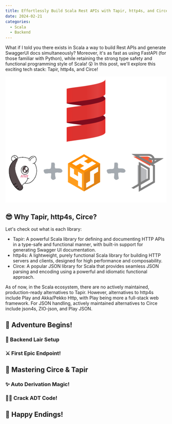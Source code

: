 ```yaml
---
title: Effortlessly Build Scala Rest APIs with Tapir, http4s, and Circe!
date: 2024-02-21
categories:
  - Scala
  - Backend
---
```


What if I told you there exists in Scala a way to build Rest APIs and generate SwaggerUI docs simultaneously? Moreover, it's as fast as using FastAPI (for those familiar with Python), while retaining the strong type safety and functional programming style of Scala! 😲 In this post, we'll explore this exciting tech stack: Tapir, http4s, and Circe!

<!-- more -->

![Tech stack](assets/image.png)

## 😎 Why Tapir, http4s, Circe?

Let's check out what is each library:

- Tapir: A powerful Scala library for defining and documenting HTTP APIs in a type-safe and functional manner, with built-in support for generating Swagger UI documentation.
- http4s: A lightweight, purely functional Scala library for building HTTP servers and clients, designed for high performance and composability.
- Circe: A popular JSON library for Scala that provides seamless JSON parsing and encoding using a powerful and idiomatic functional approach.

As of now, in the Scala ecosystem, there are no actively maintained, production-ready alternatives to Tapir. However, alternatives to http4s include Play and Akka/Pekko Http, with Play being more a full-stack web framework. For JSON handling, actively maintained alternatives to Circe include json4s, ZIO-json, and Play JSON.

## 🚀 Adventure Begins!

### 🏰 Backend Lair Setup

### ⚔️ First Epic Endpoint!

## 🎨 Mastering Circe & Tapir

### ✨ Auto Derivation Magic!

### 🧙‍♂️ Crack ADT Code!

## 🌟 Happy Endings!
